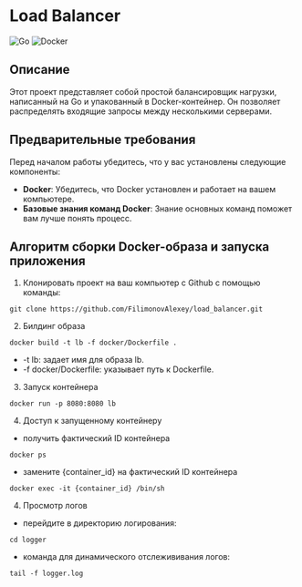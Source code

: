 # Load Balancer

![Go](https://img.shields.io/badge/go-%2300ADD8.svg?style=for-the-badge&logo=go&logoColor=white)
![Docker](https://img.shields.io/badge/docker-%230db7ed.svg?style=for-the-badge&logo=docker&logoColor=white)

## Описание
Этот проект представляет собой простой балансировщик нагрузки, написанный на Go и упакованный в Docker-контейнер. Он позволяет распределять входящие запросы между несколькими серверами.

## Предварительные требования
Перед началом работы убедитесь, что у вас установлены следующие компоненты:
- **Docker**: Убедитесь, что Docker установлен и работает на вашем компьютере.
- **Базовые знания команд Docker**: Знание основных команд поможет вам лучше понять процесс.

## Алгоритм сборки Docker-образа и запуска приложения

1) Клонировать проект на ваш компьютер с Github с помощью команды:
```
git clone https://github.com/FilimonovAlexey/load_balancer.git
```

2) Билдинг образа
```
docker build -t lb -f docker/Dockerfile .
```
- -t lb: задает имя для образа lb.
- -f docker/Dockerfile: указывает путь к Dockerfile.

3) Запуск контейнера
```
docker run -p 8080:8080 lb
```

4) Доступ к запущенному контейнеру
- получить фактический ID контейнера
```
docker ps
```
- замените {container_id} на фактический ID контейнера
```
docker exec -it {container_id} /bin/sh
```

4) Просмотр логов
- перейдите в директорию логирования:
```
cd logger
```
- команда для динамического отслежививания логов:
```
tail -f logger.log
```

